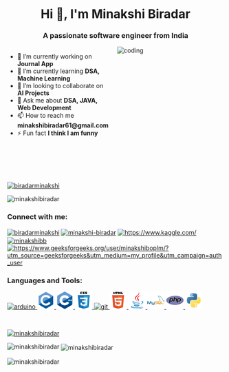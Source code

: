 <h1 align="center">Hi 👋, I'm Minakshi Biradar</h1>
<h3 align="center">A passionate software engineer from India</h3>


<div style="display: flex; align-items: flex-start;">
    <div style="flex: 1;">
        <ul>
            <li>🔭 I’m currently working on <strong>Journal App</strong></li>
            <li>🌱 I’m currently learning <strong>DSA, Machine Learning</strong></li>
            <li>👯 I’m looking to collaborate on <strong>AI Projects</strong></li>
            <li>💬 Ask me about <strong>DSA, JAVA, Web Development</strong></li>
            <li>📫 How to reach me <strong>minakshibiradar61@gmail.com</strong></li>
            <li>⚡ Fun fact <strong>I think I am funny</strong></li>
        </ul>
    </div>
    <div style="margin-left: 20px;">
        <img align="right" alt="coding" width="400" height="300" src="https://cdn.dribbble.com/users/17707/screenshots/2413754/rrr.gif">
    </div>
</div>

<p align="left"> <a href="https://twitter.com/biradarminakshi" target="blank"><img src="https://img.shields.io/twitter/follow/biradarminakshi?logo=twitter&style=for-the-badge" alt="biradarminakshi" /></a> </p>
<p align="left"> <img src="https://komarev.com/ghpvc/?username=minakshibiradar&label=Profile%20views&color=0e75b6&style=flat" alt="minakshibiradar" /> </p>
<h3 align="left">Connect with me:</h3>
<p align="left">
<a href="https://twitter.com/biradarminakshi" target="blank"><img align="center" src="https://raw.githubusercontent.com/rahuldkjain/github-profile-readme-generator/master/src/images/icons/Social/twitter.svg" alt="biradarminakshi" height="30" width="40" /></a>
<a href="https://linkedin.com/in/minakshi-biradar" target="blank"><img align="center" src="https://raw.githubusercontent.com/rahuldkjain/github-profile-readme-generator/master/src/images/icons/Social/linked-in-alt.svg" alt="minakshi-biradar" height="30" width="40" /></a>
<a href="https://kaggle.com/https://www.kaggle.com/" target="blank"><img align="center" src="https://raw.githubusercontent.com/rahuldkjain/github-profile-readme-generator/master/src/images/icons/Social/kaggle.svg" alt="https://www.kaggle.com/" height="30" width="40" /></a>
<a href="https://www.leetcode.com/minakshibb" target="blank"><img align="center" src="https://raw.githubusercontent.com/rahuldkjain/github-profile-readme-generator/master/src/images/icons/Social/leet-code.svg" alt="minakshibb" height="30" width="40" /></a>
<a href="https://auth.geeksforgeeks.org/minakshiboplm" target="blank"><img align="center" src="https://raw.githubusercontent.com/rahuldkjain/github-profile-readme-generator/master/src/images/icons/Social/geeks-for-geeks.svg" alt="https://www.geeksforgeeks.org/user/minakshiboplm/?utm_source=geeksforgeeks&utm_medium=my_profile&utm_campaign=auth_user" height="30" width="40" /></a>
</p>
<h3 align="left">Languages and Tools:</h3>
<p align="left"> <a href="https://www.arduino.cc/" target="_blank" rel="noreferrer"> <img src="https://cdn.worldvectorlogo.com/logos/arduino-1.svg" alt="arduino" width="40" height="40"/> </a> <a href="https://www.cprogramming.com/" target="_blank" rel="noreferrer"> <img src="https://raw.githubusercontent.com/devicons/devicon/master/icons/c/c-original.svg" alt="c" width="40" height="40"/> </a> <a href="https://www.w3schools.com/cpp/" target="_blank" rel="noreferrer"> <img src="https://raw.githubusercontent.com/devicons/devicon/master/icons/cplusplus/cplusplus-original.svg" alt="cplusplus" width="40" height="40"/> </a> <a href="https://www.w3schools.com/css/" target="_blank" rel="noreferrer"> <img src="https://raw.githubusercontent.com/devicons/devicon/master/icons/css3/css3-original-wordmark.svg" alt="css3" width="40" height="40"/> </a> <a href="https://git-scm.com/" target="_blank" rel="noreferrer"> <img src="https://www.vectorlogo.zone/logos/git-scm/git-scm-icon.svg" alt="git" width="40" height="40"/> </a> <a href="https://www.w3.org/html/" target="_blank" rel="noreferrer"> <img src="https://raw.githubusercontent.com/devicons/devicon/master/icons/html5/html5-original-wordmark.svg" alt="html5" width="40" height="40"/> </a> <a href="https://www.java.com" target="_blank" rel="noreferrer"> <img src="https://raw.githubusercontent.com/devicons/devicon/master/icons/java/java-original.svg" alt="java" width="40" height="40"/> </a> <a href="https://www.mysql.com/" target="_blank" rel="noreferrer"> <img src="https://raw.githubusercontent.com/devicons/devicon/master/icons/mysql/mysql-original-wordmark.svg" alt="mysql" width="40" height="40"/> </a> <a href="https://www.php.net" target="_blank" rel="noreferrer"> <img src="https://raw.githubusercontent.com/devicons/devicon/master/icons/php/php-original.svg" alt="php" width="40" height="40"/> </a> <a href="https://www.python.org" target="_blank" rel="noreferrer"> <img src="https://raw.githubusercontent.com/devicons/devicon/master/icons/python/python-original.svg" alt="python" width="40" height="40"/> </a> </p>
<br>


<p align="left"> <a href="https://github.com/ryo-ma/github-profile-trophy"><img src="https://github-profile-trophy.vercel.app/?username=minakshibiradar" alt="minakshibiradar" /></a> </p>





<p><img align="left" src="https://github-readme-stats.vercel.app/api/top-langs?username=minakshibiradar&show_icons=true&locale=en&layout=compact" alt="minakshibiradar" /></p>

<p>&nbsp;<img align="center" src="https://github-readme-stats.vercel.app/api?username=minakshibiradar&show_icons=true&locale=en" alt="minakshibiradar" /></p>

<p><img align="center" src="https://github-readme-streak-stats.herokuapp.com/?user=minakshibiradar&" alt="minakshibiradar" /></p>


<!---
minakshibiradar/minakshibiradar is a ✨ special ✨ repository because its `README.md` (this file) appears on your GitHub profile.
You can click the Preview link to take a look at your changes.
--->
